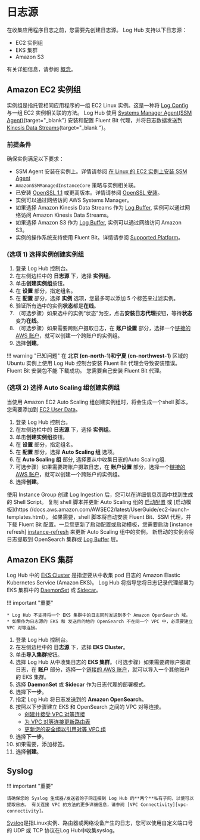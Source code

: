 # 日志源

在收集应用程序日志之前，您需要先创建日志源。 Log Hub 支持以下日志源：

* EC2 实例组
* EKS 集群
* Amazon S3

有关详细信息，请参阅 [概念](./index.md#concepts)。

## Amazon EC2 实例组

实例组是指托管相同应用程序的一组 EC2 Linux 实例。这是一种将 [Log Config](./index.md#log-config) 与一组 EC2 实例相关联的方法。 Log Hub 使用 [Systems Manager Agent(SSM Agent)][ssm-agent]{target="_blank"} 安装和配置 Fluent Bit 代理，并将日志数据发送到 [Kinesis Data Streams][kds]{target="_blank “}。

### 前提条件

确保实例满足以下要求：

- SSM Agent 安装在实例上。详情请参阅 [在 Linux 的 EC2 实例上安装 SSM Agent](https://docs.aws.amazon.com/systems-manager/latest/userguide/sysman-manual-agent-install.html)
- `AmazonSSMManagedInstanceCore` 策略与实例相关联。
- 已安装 [OpenSSL 1.1][open-ssl] 或更高版本。详情请参阅 [OpenSSL 安装](../resources/open-ssl.md)。
- 实例可以通过网络访问 AWS Systems Manager。
- 如果选择 Amazon Kinesis Data Streams 作为 [Log Buffer](./index.md#log-buffer), 实例可以通过网络访问 Amazon Kinesis Data Streams。
- 如果选择 Amazon S3 作为 [Log Buffer](./index.md#log-buffer), 实例可以通过网络访问 Amazon S3。
- 实例的操作系统支持使用 Fluent Bit。详情请参阅 [Supported Platform][supported-platforms]。


### (选项 1) 选择实例创建实例组

1. 登录 Log Hub 控制台。
2. 在左侧边栏中的 **日志源** 下，选择 **实例组**。
3. 单击**创建实例组**按钮。
4. 在 **设置** 部分，指定组名。
5. 在 **配置** 部分，选择 **实例** 选项，您最多可以添加 5 个标签来过滤实例。
6. 验证所有选中的实例**状态**都是**在线**。
7. （可选步骤）如果选中的实例“状态”为空，点击**安装日志代理**按钮，等待**状态**变为**在线**。
8. （可选步骤）如果需要跨账户摄取日志，在 **账户设置** 部分，选择一个[链接的 AWS 账户](../link-account/index.md)，就可以创建一个跨账户的实例组。
9. 选择**创建**。

!!! warning "已知问题"
    在 **北京 (cn-north-1)和宁夏 (cn-northwest-1)** 区域的 Ubuntu 实例上使用 Log Hub 控制台安装 Fluent Bit 代理会导致安装错误。 Fluent Bit 安装包不能
    下载成功。 您需要自己安装 Fluent Bit 代理。

### (选项 2) 选择 Auto Scaling 组创建实例组
当使用 Amazon EC2 Auto Scaling 组创建实例组时，将会生成一个shell 脚本， 您需要添加到 [EC2 User Data][ec2-user-data]。

1. 登录 Log Hub 控制台。
2. 在左侧边栏中的 **日志源** 下，选择 **实例组**。
3. 单击**创建实例组**按钮。
4. 在 **设置** 部分，指定组名。
5. 在 **配置** 部分，选择 **Auto Scaling 组** 选项。
6. 在 **Auto Scaling 组** 部分, 选择要从中收集日志的Auto Scaling组.
7. 可选步骤）如果需要跨账户摄取日志，在 **账户设置** 部分，选择一个[链接的 AWS 账户](../link-account/index.md)，就可以创建一个跨账户的实例组。
8. 选择**创建**。 

使用 Instance Group 创建 Log Ingestion 后，您可以在详细信息页面中找到生成的 Shell Script。
复制 shell 脚本并更新 Auto Scaling 组的 [启动配置](https://docs.aws.amazon.com/autoscaling/ec2/userguide/launch-configurations.html) 或 [启动模板](https //docs.aws.amazon.com/AWSEC2/latest/UserGuide/ec2-launch-templates.html）。
如果需要，shell 脚本将自动安装 Fluent Bit、SSM 代理，并下载 Fluent Bit 配置。一旦您更新了启动配置或启动模板，您需要启动 [instance refresh] [instance-refresh] 来更新 Auto Scaling 组中的实例。
新启动的实例会将日志提取到 OpenSearch 集群或 [Log Buffer](./index.md#log-buffer) 层。

## Amazon EKS 集群

Log Hub 中的 [EKS Cluster][eks] 是指您要从中收集 pod 日志的 Amazon Elastic Kubernetes Service (Amazon EKS)。 Log Hub 将指导您将日志记录代理部署为 EKS 集群中的 [DaemonSet][daemonset] 或 [Sidecar][sidecar]。

!!! important "重要"

    * Log Hub 不支持将一个 EKS 集群中的日志同时发送到多个 Amazon OpenSearch 域。
    * 如果作为日志源的 EKS 和 发送目的地的 OpenSearch 不在同一个 VPC 中，必须要建立 VPC 对等连接。

1. 登录 Log Hub 控制台。
2. 在左侧边栏中的 **日志源** 下，选择 **EKS Cluster**。
3. 单击**导入集群**按钮。
4. 选择 Log Hub 从中收集日志的 **EKS 集群**。（可选步骤）如果需要跨账户摄取日志，在 **账户** 部分，选择一个[链接的 AWS 账户](../link-account/index.md)，就可以导入一个其他账户的 EKS 集群。
5. 选择 **DaemonSet** 或 **Sidecar** 作为日志代理的部署模式。
6. 选择**下一步**。
7. 指定 Log Hub 将日志发送到的 **Amazon OpenSearch**。
8. 按照以下步骤建立 EKS 和 OpenSearch 之间的 VPC 对等连接。
    - [创建并接受 VPC 对等连接](https://docs.aws.amazon.com/vpc/latest/peering/create-vpc-peering-connection.html)
    - [为 VPC 对等连接更新路由表](https://docs.aws.amazon.com/vpc/latest/peering/vpc-peering-routing.html)
    - [更新您的安全组以引用对等 VPC 组](https://docs.aws.amazon.com/vpc/latest/peering/vpc-peering-security-groups.html)
9. 选择**下一步**。
10. 如果需要，添加标签。
11. 选择**创建**。


## Syslog 
!!! important "重要"

    请确保您的 Syslog 生成器/发送者的子网连接到 Log Hub 的**两个**私有子网，以便可以提取日志。 有关连接 VPC 的方法的更多详细信息，请参阅 [VPC Connectivity][vpc-connectivity]。

[Syslog][syslog]是指Linux实例、路由器或网络设备产生的日志，您可以使用自定义端口号的 UDP 或 TCP 协议在Log Hub中收集syslog。

[kds]: https://aws.amazon.com/kinesis/data-streams/
[ssm-agent]: https://docs.aws.amazon.com/systems-manager/latest/userguide/ssm-agent.html
[open-ssl]: https://www.openssl.org/source/
[eks]: https://docs.aws.amazon.com/eks/latest/userguide/what-is-eks.html
[daemonset]: https://kubernetes.io/docs/concepts/workloads/controllers/daemonset/
[sidecar]: https://kubernetes.io/docs/concepts/workloads/pods/#workload-resources-for-managing-pods
[bucket]: https://docs.aws.amazon.com/AmazonS3/latest/userguide//UsingBucket.html
[syslog]: https://en.wikipedia.org/wiki/Syslog
[supported-platforms]: https://docs.fluentbit.io/manual/installation/supported-platforms
[vpc-connectivity]: https://docs.aws.amazon.com/whitepapers/latest/building-scalable-secure-multi-vpc-network-infrastructure/vpc-to-vpc-connectivity.html
[ec2-user-data]: https://docs.aws.amazon.com/AWSEC2/latest/UserGuide/user-data.html#user-data-shell-scripts
[instance-refresh]: https://docs.aws.amazon.com/autoscaling/ec2/userguide/asg-instance-refresh.html
